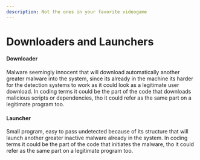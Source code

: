 ```yaml
---
description: Not the ones in your favorite videogame
---
```


# Downloaders and Launchers

#### Downloader

Malware seemingly innocent that will download automatically another greater malware into the system, since its already in the machine its harder for the detection systems to work as it could look as a legitimate user download. In coding terms it could be the part of the code that downloads malicious scripts or dependencies, tho it could refer as the same part on a legitimate program too.



#### Launcher

Small program, easy to pass undetected because of its structure that will launch another greater inactive malware already in the system. In coding terms it could be the part of the code that initiates the malware, tho it could refer as the same part on a legitimate program too.
